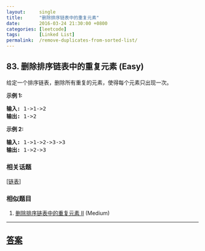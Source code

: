 ```yaml
---
layout:     single
title:      "删除排序链表中的重复元素"
date:       2016-03-24 21:30:00 +0800
categories: [leetcode]
tags:       [Linked List]
permalink:  /remove-duplicates-from-sorted-list/
---
```


## 83. 删除排序链表中的重复元素 (Easy)

<p>给定一个排序链表，删除所有重复的元素，使得每个元素只出现一次。</p>

<p><strong>示例&nbsp;1:</strong></p>

<pre><strong>输入:</strong> 1-&gt;1-&gt;2
<strong>输出:</strong> 1-&gt;2
</pre>

<p><strong>示例&nbsp;2:</strong></p>

<pre><strong>输入:</strong> 1-&gt;1-&gt;2-&gt;3-&gt;3
<strong>输出:</strong> 1-&gt;2-&gt;3</pre>

### 相关话题
  [[链表](https://github.com/openset/leetcode/tree/master/tag/linked-list/README.md)]

### 相似题目
  1. [删除排序链表中的重复元素 II](/remove-duplicates-from-sorted-list-ii) (Medium)

---

## [答案](https://github.com/openset/leetcode/tree/master/problems/remove-duplicates-from-sorted-list)

